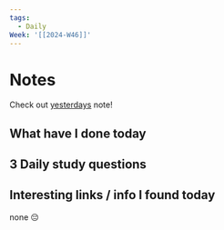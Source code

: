 ```yaml
---
tags:
  - Daily
Week: '[[2024-W46]]'
---
```

# Notes
Check out [yesterdays](2024-11-13) note!
## What have I done today
## 3 Daily study questions

## Interesting links / info I found today
none 😔